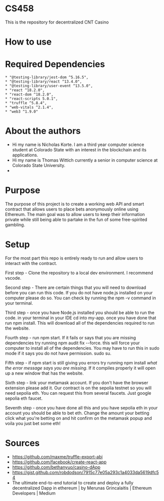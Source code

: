 # CS458
This is the repository for decentralized CNT Casino

# How to use

# Required Dependencies
    * "@testing-library/jest-dom ^5.16.5",
    * "@testing-library/react ^13.4.0",
    * "@testing-library/user-event ^13.5.0",
    * "react ^18.2.0",
    * "react-dom ^18.2.0",
    * "react-scripts 5.0.1",
    * "truffle ^5.8.4",
    * "web-vitals ^2.1.4",
    * "web3 ^1.9.0"
    
# About the authors
 * Hi my name is Nicholas Korte. I am a third year computer science student at Colorado State with an interest in the blockchain and its applications.
 * Hi my name is Thomas Wittich currently a senior in computer science at Colorado State University.
 * 
 
# Purpose

The purpose of this project is to create a working web API and smart contract that allows users to place bets anonymously online using Ethereum. The main goal was to allow users to keep their information private while still being able to partake in the fun of some free-spirited gambling.

# Setup

For the most part this repo is entirely ready to run and allow users to interact with the contract.

First step - Clone the repository to a local dev environment. I recommend vscode.

Second step - There are certain things that you will need to download before you can run this code. If you do not have node.js installed on your computer please do so. You can check by running the npm -v command in your terminal.

Third step - once you have Node.js installed you should be able to run the code. in your terminal in your IDE cd into my-app. once you have done that run npm install. This will download all of the dependencies required to run the website.

Fourth step - run npm start. If it fails or says that you are missing dependencies try running npm audit fix --force. this will force your computer to install all of the dependencies. You may have to run this in sudo mode if it says you do not have permission. sudo su.

Fifth step - if npm start is still giving you errors try running npm install *what the error message says you are missing*. If it compiles properly it will open up a new window that has the website.

Sixth step - link your metamask account. If you don't have the browser extension please add it. Our contract is on the sepolia testnet so you will need sepolia eth. You can request this from several faucets. Just google sepolia eth faucet.

Seventh step - once you have done all this and you have sepolia eth in your account you should be able to bet eth. Change the amount your betting click what you're betting on and hit confirm on the metamask popup and voila you just bet some eth!


# Sources

* https://github.com/maxme/truffle-export-abi
* https://github.com/facebook/create-react-app
* https://github.com/bethanyuo/casino-dApp
* https://gist.github.com/robdodson/7915c77e05a293c1a4033da5619dfc54
* The ultimate end-to-end tutorial to create and deploy a fully decentralized Dapp in ethereum | by Merunas Grincalaitis | Ethereum Developers | Medium
